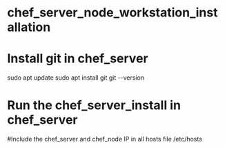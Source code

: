 # chef_server_node_workstation_installation
# Install git in chef_server
sudo apt update
sudo apt install git
git --version
# Run the chef_server_install in chef_server
#Include the chef_server and chef_node IP in all hosts file /etc/hosts
